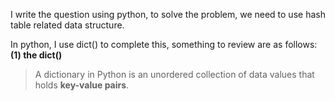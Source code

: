 I write the question using python, to solve the problem, we need to use hash table related data structure.

In python, I use dict() to complete this, something to review are  as follows:
**(1) the dict()**
> A dictionary in Python is an unordered collection of data values that holds **key-value pairs**.

